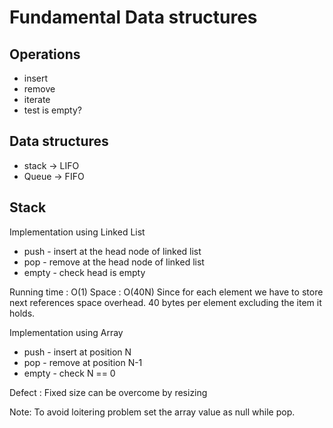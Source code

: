 Fundamental Data structures
=

Operations
-

* insert
* remove
* iterate
* test is empty?

Data structures
-

+ stack -> LIFO
+ Queue -> FIFO


Stack
-

Implementation using Linked List

* push - insert at the head node of linked list
* pop - remove at the head node of linked list
* empty - check head is empty

Running time : O(1)
Space : O(40N) Since for each element we have to store next references space overhead. 40 bytes per element excluding the item it holds.

Implementation using Array

* push - insert at position N
* pop - remove at position N-1
* empty - check N == 0

Defect : Fixed size can be overcome by resizing

Note:
To avoid loitering problem set the array value as null while pop.
